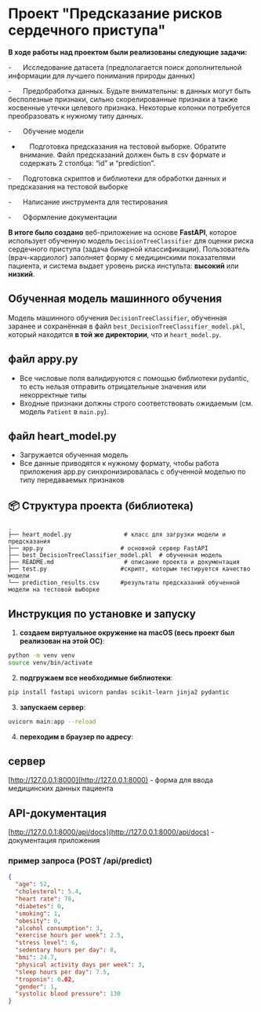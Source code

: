 # Проект "Предсказание рисков сердечного приступа"

**В ходе работы над проектом были реализованы следующие задачи:**

-      Исследование датасета (предполагается поиск дополнительной информации для лучшего понимания природы данных)

-      Предобработка данных. Будьте внимательны: в данных могут быть бесполезные признаки, сильно скорелированные признаки а также косвенные утечки целевого признака. Некоторые колонки потребуется преобразовать к нужному типу данных.

-      Обучение модели

-      Подготовка предсказания на тестовой выборке. Обратите внимание. Файл предсказаний должен быть в csv формате и содержать 2 столбца: “id” и “prediction”. 

-      Подготовка скриптов и библиотеки для обработки данных и предсказания на тестовой выборке

-      Написание инструмента для тестирования

-      Оформление документации

**В итоге было создано** веб-приложение на основе **FastAPI**, которое использует обученную модель `DecisionTreeClassifier` для оценки риска сердечного приступа (задача бинарной классификации). Пользователь (врач-кардиолог) заполняет форму с медицинскими показателями пациента, и система выдает уровень риска инстульта: **высокий** или **низкий**.

## Обученная модель машинного обучения

Модель машинного обучения `DecisionTreeClassifier`, обученная заранее и сохранённая в файл `best_DecisionTreeClassifier_model.pkl`, который находится **в той же директории**, что и `heart_model.py`.

## файл appy.py

* Все числовые поля валидируются с помощью библиотеки pydantic, то есть нельзя отправить отрицательные значения или некорректные типы
* Входные признаки должны строго соответствовать ожидаемым (см. модель `Patient` в `main.py`).

## файл heart_model.py

* Загружается обученная модель
* Все данные приводятся к нужному формату, чтобы работа приложения app.py синхронизировалась с обученной моделью по типу передаваемых признаков

## 📦 Структура проекта (библиотека)

```
.
├── heart_model.py               # класс для загрузки модели и предсказания
├── app.py                      # основной сервер FastAPI
├── best_DecisionTreeClassifier_model.pkl  # обученная модель
├── README.md                    # описание проекта и документация
├── test.py                     #скрипт, которым тестируется качество модели 
└── prediction_results.csv      #результаты предсказаний обученной модели на тестовой выборке
```

## Инструкция по установке и запуску

1. **создаем виртуальное окружение на macOS (весь проект был реализован на этой ОС)**:

```bash
python -m venv venv
source venv/bin/activate
```

2. **подгружаем все необходимые библиотеки**:

```bash
pip install fastapi uvicorn pandas scikit-learn jinja2 pydantic
```

3. **запускаем сервер**:

```bash
uvicorn main:app --reload
```

4. **переходим в браузер по адресу**:

## сервер

[http://127.0.0.1:8000](http://127.0.0.1:8000) - форма для ввода медицинских данных пациента

## API-документация

[http://127.0.0.1:8000/api/docs](http://127.0.0.1:8000/api/docs) - документация приложения

### пример запроса (POST /api/predict)

```json
{
  "age": 52,
  "cholesterol": 5.4,
  "heart rate": 78,
  "diabetes": 0,
  "smoking": 1,
  "obesity": 0,
  "alcohol consumption": 3,
  "exercise hours per week": 2.5,
  "stress level": 6,
  "sedentary hours per day": 8,
  "bmi": 24.7,
  "physical activity days per week": 3,
  "sleep hours per day": 7.5,
  "troponin": 0.02,
  "gender": 1,
  "systolic blood pressure": 130
}
```


